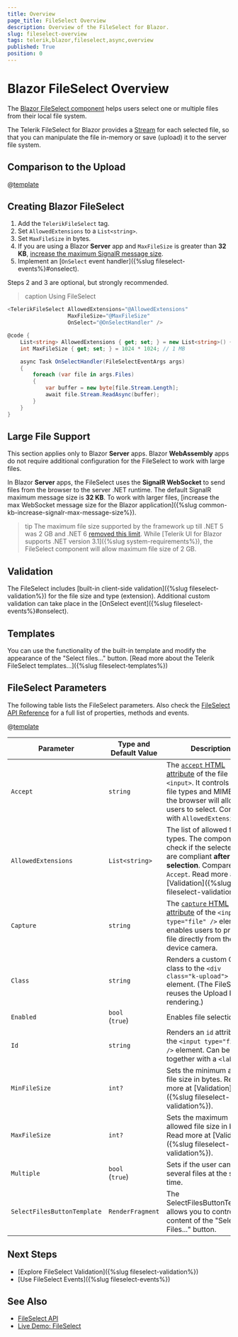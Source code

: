 ```yaml
---
title: Overview
page_title: FileSelect Overview
description: Overview of the FileSelect for Blazor.
slug: fileselect-overview
tags: telerik,blazor,fileselect,async,overview
published: True
position: 0
---
```


# Blazor FileSelect Overview

The <a href = "https://www.telerik.com/blazor-ui/fileselect" target="_blank">Blazor FileSelect component</a> helps users select one or multiple files from their local file system.

The Telerik FileSelect for Blazor provides a [Stream](https://docs.microsoft.com/en-us/dotnet/api/system.io.stream?view=net-6.0) for each selected file, so that you can manipulate the file in-memory or save (upload) it to the server file system.

## Comparison to the Upload

@[template](/_contentTemplates/upload/notes.md#fileselect-upload-comparison)

## Creating Blazor FileSelect

1. Add the `TelerikFileSelect` tag.
1. Set `AllowedExtensions` to a `List<string>`.
1. Set `MaxFileSize` in bytes.
1. If you are using a Blazor **Server** app and `MaxFileSize` is greater than **32 KB**, [increase the maximum SignalR message size](#large-file-support).
1. Implement an [`OnSelect` event handler]({%slug fileselect-events%}#onselect).

Steps 2 and 3 are optional, but strongly recommended.

>caption Using FileSelect

````CS
<TelerikFileSelect AllowedExtensions="@AllowedExtensions"
                   MaxFileSize="@MaxFileSize"
                   OnSelect="@OnSelectHandler" />

@code {
    List<string> AllowedExtensions { get; set; } = new List<string>() { ".docx", ".pdf" };
    int MaxFileSize { get; set; } = 1024 * 1024; // 1 MB

    async Task OnSelectHandler(FileSelectEventArgs args)
    {
        foreach (var file in args.Files)
        {
            var buffer = new byte[file.Stream.Length];
            await file.Stream.ReadAsync(buffer);
        }
    }
}
````


## Large File Support

This section applies only to Blazor **Server** apps. Blazor **WebAssembly** apps do not require additional configuration for the FileSelect to work with large files.

In Blazor **Server** apps, the FileSelect uses the **SignalR WebSocket** to send files from the browser to the server .NET runtime. The default SignalR maximum message size is **32 KB**. To work with larger files, [increase the max WebSocket message size for the Blazor application]({%slug common-kb-increase-signalr-max-message-size%}).

>tip The maximum file size supported by the framework up till .NET 5 was 2 GB and .NET 6 [removed this limit](https://github.com/dotnet/aspnetcore/pull/33900). While [Telerik UI for Blazor supports .NET version 3.1]({%slug system-requirements%}), the FileSelect component will allow maximum file size of 2 GB.


## Validation

The FileSelect includes [built-in client-side validation]({%slug fileselect-validation%}) for the file size and type (extension). Additional custom validation can take place in the [OnSelect event]({%slug fileselect-events%}#onselect).

## Templates

You can use the functionality of the built-in template and modify the appearance of the "Select files..." button. [Read more about the Telerik FileSelect templates...]({%slug fileselect-templates%})

## FileSelect Parameters

The following table lists the FileSelect parameters. Also check the [FileSelect API Reference](/blazor-ui/api/Telerik.Blazor.Components.TelerikFileSelect) for a full list of properties, methods and events.

@[template](/_contentTemplates/common/parameters-table-styles.md#table-layout)

| Parameter | Type and Default&nbsp;Value | Description |
| --- | --- | --- |
| `Accept` | `string` | The [`accept` HTML attribute](https://developer.mozilla.org/en-US/docs/Web/HTML/Attributes/accept) of the file `<input>`. It controls what file types and MIME types the browser will allow users to select. Compare with `AllowedExtensions`. |
| `AllowedExtensions` | `List<string>` | The list of allowed file types. The component will check if the selected files are compliant **after selection**. Compare with `Accept`. Read more at [Validation]({%slug fileselect-validation%}). |
| `Capture` | `string` | The [`capture` HTML attribute](https://developer.mozilla.org/en-US/docs/Web/HTML/Attributes/capture) of the `<input type="file" />` element. It enables users to provide a file directly from their device camera. |
| `Class` | `string` | Renders a custom CSS class to the `<div class="k-upload">` element. (The FileSelect reuses the Upload HTML rendering.) |
| `Enabled` | `bool`<br />(`true`) | Enables file selection. |
| `Id` | `string` | Renders an `id` attribute to the `<input type="file" />` element. Can be used together with a `<label>`. |
| `MinFileSize` | `int?` | Sets the minimum allowed file size in bytes. Read more at [Validation]({%slug fileselect-validation%}). |
| `MaxFileSize`| `int?` | Sets the maximum allowed file size in bytes. Read more at [Validation]({%slug fileselect-validation%}). |
| `Multiple` | `bool`<br />(`true`) | Sets if the user can select several files at the same time. |
| `SelectFilesButtonTemplate` | `RenderFragment` | The SelectFilesButtonTemplate allows you to control the content of the "Select Files..." button. |


## Next Steps

* [Explore FileSelect Validation]({%slug fileselect-validation%})
* [Use FileSelect Events]({%slug fileselect-events%})


## See Also

* [FileSelect API](/blazor-ui/api/Telerik.Blazor.Components.TelerikFileSelect)
* [Live Demo: FileSelect](https://demos.telerik.com/blazor-ui/fileselect/overview)
